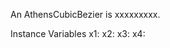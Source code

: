 An AthensCubicBezier is xxxxxxxxx.Instance Variables	x1:		<Object>	x2:		<Object>	x3:		<Object>	x4:		<Object>	y1:		<Object>	y2:		<Object>	y3:		<Object>	y4:		<Object>x1	- xxxxxx2	- xxxxxx3	- xxxxxx4	- xxxxxy1	- xxxxxy2	- xxxxxy3	- xxxxxy4	- xxxxx